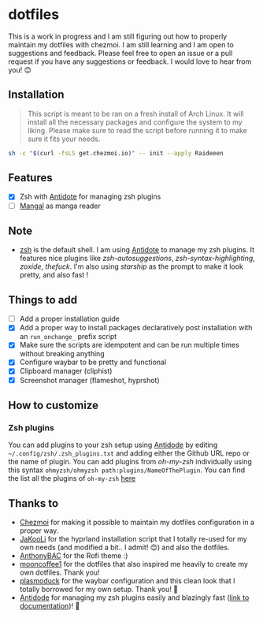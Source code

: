 # dotfiles

This is a work in progress and I am still figuring out how to properly maintain my dotfiles with chezmoi. I am still learning and I am open to suggestions and feedback. Please feel free to open an issue or a pull request if you have any suggestions or feedback. I would love to hear from you! 😊

## Installation

> This script is meant to be ran on a fresh install of Arch Linux. It will install all the necessary packages and configure the system to my liking. Please make sure to read the script before running it to make sure it fits your needs.

```bash
sh -c "$(curl -fsLS get.chezmoi.io)" -- init --apply Raideeen
```

## Features

- [x] Zsh with [Antidote](https://getantidote.github.io/) for managing zsh plugins
- [ ] [Mangal](https://github.com/metafates/mangal) as manga reader

## Note

- [zsh](https://www.zsh.org/) is the default shell. I am using [Antidote](https://getantidote.github.io/) to manage my zsh plugins. It features nice plugins like *zsh-autosuggestions*, *zsh-syntax-highlighting*, *zoxide*, *thefuck*. I'm also using *starship* as the prompt to make it look pretty, and also fast !

## Things to add

- [ ] Add a proper installation guide
- [x] Add a proper way to install packages declaratively post installation with an `run_onchange_` prefix script
- [x] Make sure the scripts are idempotent and can be run multiple times without breaking anything
- [x] Configure waybar to be pretty and functional
- [x] Clipboard manager (cliphist)
- [x] Screenshot manager (flameshot, hyprshot)

## How to customize

### Zsh plugins

You can add plugins to your zsh setup using [Antidode](https://getantidote.github.io/) by editing `~/.config/zsh/.zsh_plugins.txt` and adding either the Github URL repo or the name of plugin. You can add plugins from *oh-my-zsh* individually using this syntax `ohmyzsh/ohmyzsh path:plugins/NameOfThePlugin`. You can find the list all the plugins of `oh-my-zsh` [here](https://github.com/ohmyzsh/ohmyzsh/tree/master/plugins)

## Thanks to

- [Chezmoi](https://www.chezmoi.io/) for making it possible to maintain my dotfiles configuration in a proper way.
- [JaKooLi](https://github.com/JaKooLit/Arch-Hyprland/tree/main) for the hyprland installation script that I totally re-used for my own needs (and modified a bit.. I admit! 😊) and also the dotfiles.
- [AnthonyBAC](https://github.com/AnthonyBAC/rofi-gruv-minmalism?tab=readme-ov-file) for the Rofi theme :)
- [mooncoffee1](https://github.com/mooncoffee1/MyHyprBackup/tree/main) for the dotfiles that also inspired me heavily to create my own dotfiles. Thank you!
- [plasmoduck](https://github.com/plasmoduck/hypr-dots/tree/main/dope) for the waybar configuration and this clean look that I totally borrowed for my own setup. Thank you! 🙏
- [Antidode](https://github.com/mattmc3/antidote) for managing my zsh plugins easily and blazingly fast ([link to documentation](https://getantidote.github.io/))! 🚀
